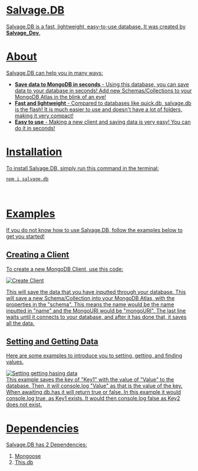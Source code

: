 # <u>Salvage.DB

Salvage.DB is a fast, lightweight, easy-to-use database. It was created by **Salvage_Dev**.

# <u>About

Salvage.DB can help you in many ways:

- **Save data to MongoDB in seconds** - Using this database, you can save data to your database in seconds! Add new Schemas/Collections to your MongoDB Atlas in the blink of an eye!
  <br>
- **Fast and lightweight** - Compared to databases like quick.db, salvage.db is the flash! It is much easier to use and doesn't have a lot of folders, making it very compact!
  <br>
- **Easy to use** - Making a new client and saving data is very easy! You can do it in seconds!

# <u>Installation

To install Salvage.DB, simply run this command in the terminal:

```
npm i salvage.db
```

<br>

# <u>Examples

If you do not know how to use Salvage.DB, follow the examples below to get you started!

## <u>Creating a Client

To create a new MongoDB Client, use this code:

![Create Client](https://salvage.is-inside.me/THNP59F8.png)
<br>

This will save the data that you have inputted through your database. This will save a new Schema/Collection into your MongoDB Atlas, with the properties in the "schema". This means the name would be the name inputted in "name" and the MongoURI would be "mongoURI". The last line waits until it connects to your database, and after it has done that, it saves all the data.

## <u>Setting and Getting Data

Here are some examples to introduce you to setting, getting, and finding values.

![Setting getting hasing data](https://salvage.is-inside.me/Roqq2Kpy.png)
<br>
This example saves the key of "Key1" with the value of "Value" to the database. Then, it will console.log "Value" as that is the value of the key. When awaiting db.has it will return true or false. In this example it would console.log true, as Key1 exists. It would then console.log false as Key2 does not exist.
<br>

# <u>Dependencies

Salvage.DB has 2 Dependencies:

1. Mongoose
2. This.db
